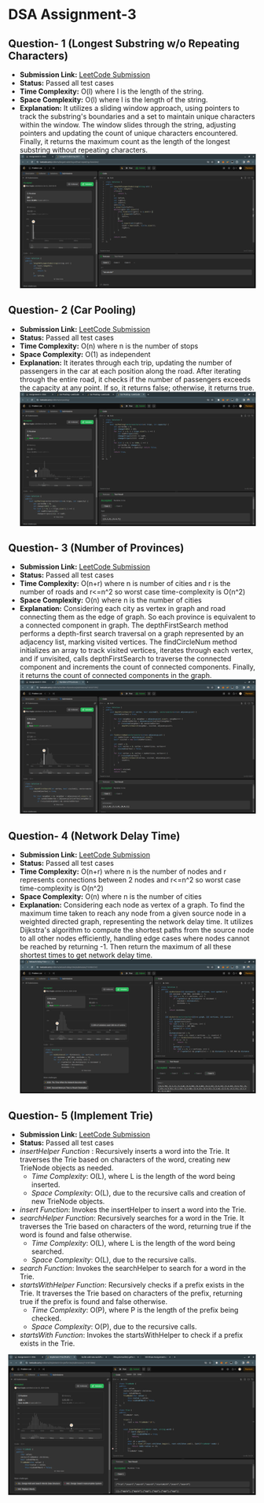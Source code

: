 # DSA Assignment-3

## Question- 1 (Longest Substring w/o Repeating Characters)

- **Submission Link:** [LeetCode Submission](https://leetcode.com/problems/longest-substring-without-repeating-characters/submissions/1161548895)
- **Status:** Passed all test cases
- **Time Complexity:** O(l) where l is the length of the string.
- **Space Complexity:** O(l) where l is the length of the string.
- **Explanation:** It utilizes a sliding window approach, using pointers to track the substring's boundaries and a set to maintain unique characters within the window. The window slides through the string, adjusting pointers and updating the count of unique characters encountered. Finally, it returns the maximum count as the length of the longest substring without repeating characters.
  ![Submission Photo](./Ques-1/image.png)

## Question- 2 (Car Pooling)

- **Submission Link:** [LeetCode Submission](https://leetcode.com/problems/car-pooling/submissions/1161560445)
- **Status:** Passed all test cases
- **Time Complexity:** O(n) where n is the number of stops
- **Space Complexity:** O(1) as independent
- **Explanation:** It iterates through each trip, updating the number of passengers in the car at each position along the road. After iterating through the entire road, it checks if the number of passengers exceeds the capacity at any point. If so, it returns false; otherwise, it returns true.
  ![Submission Photo](./Ques-2/image.png)

## Question- 3 (Number of Provinces)

- **Submission Link:** [LeetCode Submission](https://leetcode.com/problems/number-of-provinces/submissions/1161571791)
- **Status:** Passed all test cases
- **Time Complexity:** O(n+r) where n is number of cities and r is the number of roads and r<=n^2 so worst case time-complexity is O(n^2)
- **Space Complexity:** O(n) where n is the number of cities
- **Explanation:** Considering each city as vertex in graph and road connecting them as the edge of graph. So each province is equivalent to a connected component in graph. The depthFirstSearch method performs a depth-first search traversal on a graph represented by an adjacency list, marking visited vertices. The findCircleNum method initializes an array to track visited vertices, iterates through each vertex, and if unvisited, calls depthFirstSearch to traverse the connected component and increments the count of connected components. Finally, it returns the count of connected components in the graph.
  ![Submission Photo](./Ques-3/image.png)

## Question- 4 (Network Delay Time)

- **Submission Link:** [LeetCode Submission](https://leetcode.com/problems/network-delay-time/submissions/1161855157)
- **Status:** Passed all test cases
- **Time Complexity:** O(n+r) where n is the number of nodes and r represents connections between 2 nodes and r<=n^2 so worst case time-complexity is O(n^2)
- **Space Complexity:** O(n) where n is the number of cities
- **Explanation:** Considering each node as vertex of a graph. To find the maximum time taken to reach any node from a given source node in a weighted directed graph, representing the network delay time. It utilizes Dijkstra's algorithm to compute the shortest paths from the source node to all other nodes efficiently, handling edge cases where nodes cannot be reached by returning -1. Then return the maximum of all these shortest times to get network delay time.
  ![Submission Photo](./Ques-4/image.png)

## Question- 5 (Implement Trie)

- **Submission Link:** [LeetCode Submission](https://leetcode.com/problems/implement-trie-prefix-tree/submissions/1161872868)
- **Status:** Passed all test cases
- _insertHelper Function_ : Recursively inserts a word into the Trie. It traverses the Trie based on characters of the word, creating new TrieNode objects as needed.
  - _Time Complexity_: O(L), where L is the length of the word being inserted.
  - _Space Complexity_: O(L), due to the recursive calls and creation of new TrieNode objects.
- _insert Function_: Invokes the insertHelper to insert a word into the Trie.
- _searchHelper Function_: Recursively searches for a word in the Trie. It traverses the Trie based on characters of the word, returning true if the word is found and false otherwise.
  - _Time Complexity_: O(L), where L is the length of the word being searched.
  - _Space Complexity_: O(L), due to the recursive calls.
- _search Function_: Invokes the searchHelper to search for a word in the Trie.
- _startsWithHelper Function_: Recursively checks if a prefix exists in the Trie. It traverses the Trie based on characters of the prefix, returning true if the prefix is found and false otherwise.
  - _Time Complexity_: O(P), where P is the length of the prefix being checked.
  - _Space Complexity_: O(P), due to the recursive calls.
- _startsWith Function_: Invokes the startsWithHelper to check if a prefix exists in the Trie.

![Submission Photo](./Ques-5/image.png)

